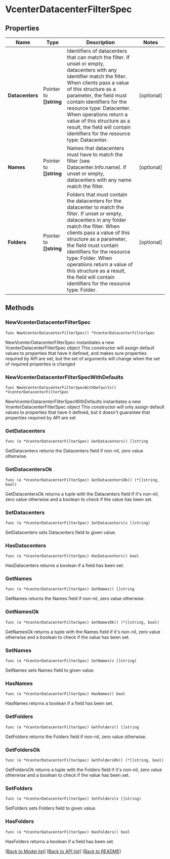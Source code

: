 # VcenterDatacenterFilterSpec

## Properties

Name | Type | Description | Notes
------------ | ------------- | ------------- | -------------
**Datacenters** | Pointer to **[]string** | Identifiers of datacenters that can match the filter. If unset or empty, datacenters with any identifier match the filter. When clients pass a value of this structure as a parameter, the field must contain identifiers for the resource type: Datacenter. When operations return a value of this structure as a result, the field will contain identifiers for the resource type: Datacenter. | [optional] 
**Names** | Pointer to **[]string** | Names that datacenters must have to match the filter (see Datacenter.Info.name). If unset or empty, datacenters with any name match the filter. | [optional] 
**Folders** | Pointer to **[]string** | Folders that must contain the datacenters for the datacenter to match the filter. If unset or empty, datacenters in any folder match the filter. When clients pass a value of this structure as a parameter, the field must contain identifiers for the resource type: Folder. When operations return a value of this structure as a result, the field will contain identifiers for the resource type: Folder. | [optional] 

## Methods

### NewVcenterDatacenterFilterSpec

`func NewVcenterDatacenterFilterSpec() *VcenterDatacenterFilterSpec`

NewVcenterDatacenterFilterSpec instantiates a new VcenterDatacenterFilterSpec object
This constructor will assign default values to properties that have it defined,
and makes sure properties required by API are set, but the set of arguments
will change when the set of required properties is changed

### NewVcenterDatacenterFilterSpecWithDefaults

`func NewVcenterDatacenterFilterSpecWithDefaults() *VcenterDatacenterFilterSpec`

NewVcenterDatacenterFilterSpecWithDefaults instantiates a new VcenterDatacenterFilterSpec object
This constructor will only assign default values to properties that have it defined,
but it doesn't guarantee that properties required by API are set

### GetDatacenters

`func (o *VcenterDatacenterFilterSpec) GetDatacenters() []string`

GetDatacenters returns the Datacenters field if non-nil, zero value otherwise.

### GetDatacentersOk

`func (o *VcenterDatacenterFilterSpec) GetDatacentersOk() (*[]string, bool)`

GetDatacentersOk returns a tuple with the Datacenters field if it's non-nil, zero value otherwise
and a boolean to check if the value has been set.

### SetDatacenters

`func (o *VcenterDatacenterFilterSpec) SetDatacenters(v []string)`

SetDatacenters sets Datacenters field to given value.

### HasDatacenters

`func (o *VcenterDatacenterFilterSpec) HasDatacenters() bool`

HasDatacenters returns a boolean if a field has been set.

### GetNames

`func (o *VcenterDatacenterFilterSpec) GetNames() []string`

GetNames returns the Names field if non-nil, zero value otherwise.

### GetNamesOk

`func (o *VcenterDatacenterFilterSpec) GetNamesOk() (*[]string, bool)`

GetNamesOk returns a tuple with the Names field if it's non-nil, zero value otherwise
and a boolean to check if the value has been set.

### SetNames

`func (o *VcenterDatacenterFilterSpec) SetNames(v []string)`

SetNames sets Names field to given value.

### HasNames

`func (o *VcenterDatacenterFilterSpec) HasNames() bool`

HasNames returns a boolean if a field has been set.

### GetFolders

`func (o *VcenterDatacenterFilterSpec) GetFolders() []string`

GetFolders returns the Folders field if non-nil, zero value otherwise.

### GetFoldersOk

`func (o *VcenterDatacenterFilterSpec) GetFoldersOk() (*[]string, bool)`

GetFoldersOk returns a tuple with the Folders field if it's non-nil, zero value otherwise
and a boolean to check if the value has been set.

### SetFolders

`func (o *VcenterDatacenterFilterSpec) SetFolders(v []string)`

SetFolders sets Folders field to given value.

### HasFolders

`func (o *VcenterDatacenterFilterSpec) HasFolders() bool`

HasFolders returns a boolean if a field has been set.


[[Back to Model list]](../README.md#documentation-for-models) [[Back to API list]](../README.md#documentation-for-api-endpoints) [[Back to README]](../README.md)


